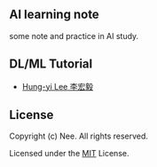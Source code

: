 AI learning note
------

some note and practice in AI study.

## DL/ML Tutorial
- [Hung-yi Lee 李宏毅](http://speech.ee.ntu.edu.tw/~tlkagk/talk.html)

## License

Copyright (c) Nee. All rights reserved.

Licensed under the [MIT](LICENSE) License.
